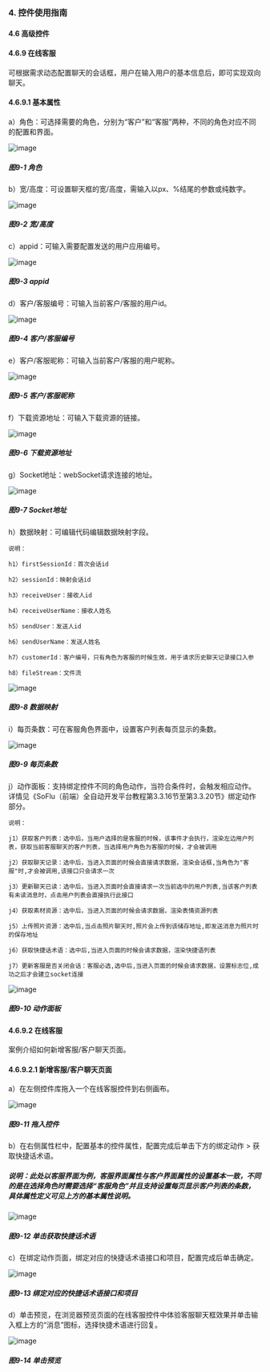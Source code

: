 ### 4. 控件使用指南

#### 4.6 高级控件

#### 4.6.9 在线客服

可根据需求动态配置聊天的会话框，用户在输入用户的基本信息后，即可实现双向聊天。

#### 4.6.9.1 基本属性

a）角色：可选择需要的角色，分别为“客户”和“客服”两种，不同的角色对应不同的配置和界面。

![image](https://user-images.githubusercontent.com/79617492/226551010-fd262a98-92dc-4ae8-a204-e060a6da045d.png)

##### 图9-1 角色

b）宽/高度：可设置聊天框的宽/高度，需输入以px、%结尾的参数或纯数字。

![image](https://user-images.githubusercontent.com/79617492/226551031-baa78987-1dfe-4422-85c5-92bc8bec4d80.png)

##### 图9-2 宽/高度

c）appid：可输入需要配置发送的用户应用编号。

![image](https://user-images.githubusercontent.com/79617492/226551049-00f00fc3-a664-4807-99a7-81c1849df5f5.png)

##### 图9-3 appid

d）客户/客服编号：可输入当前客户/客服的用户id。

![image](https://user-images.githubusercontent.com/79617492/226551080-86bdde49-6fb6-4605-88b4-ee143daaa928.png)

##### 图9-4 客户/客服编号

e）客户/客服昵称：可输入当前客户/客服的用户昵称。

![image](https://user-images.githubusercontent.com/79617492/226551122-350083c9-ab31-4dd8-9f47-c892f34dca53.png)

##### 图9-5 客户/客服昵称

f）下载资源地址：可输入下载资源的链接。

![image](https://user-images.githubusercontent.com/79617492/226551152-1a2e9851-4206-4dd4-9976-1d377124c99c.png)

##### 图9-6 下载资源地址

g）Socket地址：webSocket请求连接的地址。

![image](https://user-images.githubusercontent.com/79617492/226551174-d6fc6d0b-d6a4-4b43-836c-0f97d2e1993f.png)

##### 图9-7 Socket地址

h）数据映射：可编辑代码编辑数据映射字段。

```
说明：

h1）firstSessionId：首次会话id

h2）sessionId：映射会话id

h3）receiveUser：接收人id

h4）receiveUserName：接收人姓名

h5）sendUser：发送人id

h6）sendUserName：发送人姓名

h7）customerId：客户编号，只有角色为客服的时候生效，用于请求历史聊天记录接口入参

h8）fileStream：文件流
```

![image](https://user-images.githubusercontent.com/79617492/226551195-d11e35a5-fb79-4be2-8fcd-dd4abc4c7429.png)

##### 图9-8 数据映射

i）每页条数：可在客服角色界面中，设置客户列表每页显示的条数。

![image](https://user-images.githubusercontent.com/79617492/226551292-0cd7b724-9816-4534-b8e1-40807eb9d44e.png)

##### 图9-9 每页条数

j）动作面板：支持绑定控件不同的角色动作，当符合条件时，会触发相应动作。详情见《SoFlu（前端）全自动开发平台教程第3.3.16节至第3.3.20节》绑定动作部分。


```
说明：

j1）获取客户列表：选中后，当用户选择的是客服的时候，该事件才会执行，渲染左边用户列表，获取当前客服聊天的客户列表，当选择用户角色为客服的时候，才会被调用

j2）获取聊天记录：选中后，当进入页面的时候会直接请求数据，渲染会话框,当角色为"客服"时,才会被调用,该接口只会请求一次

j3）更新聊天已读：选中后，当进入页面时会直接请求一次当前选中的用户列表,当该客户列表有未读消息时，点击用户列表会直接执行此接口

j4）获取素材资源：选中后，当进入页面的时候会请求数据，渲染表情资源列表

j5）上传照片资源：选中后,当点击照片聊天时,照片会上传到该储存地址,即发送消息为照片时的保存地址

j6）获取快捷话术语：选中后,当进入页面的时候会请求数据，渲染快捷语列表

j7）更新客服是否关闭会话：客服必选,选中后,当进入页面的时候会请求数据，设置标志位,成功之后才会建立socket连接
```

![image](https://user-images.githubusercontent.com/79617492/226551319-afb9d53c-bed4-49db-a3de-dbd1d42528d9.png)

##### 图9-10 动作面板

#### 4.6.9.2 在线客服

案例介绍如何新增客服/客户聊天页面。

#### 4.6.9.2.1 新增客服/客户聊天页面

a）在左侧控件库拖入一个在线客服控件到右侧画布。

![image](https://user-images.githubusercontent.com/79617492/226551392-f5d19d23-6159-4ba5-b46e-7b28c20c605d.png)

##### 图9-11 拖入控件

b）在右侧属性栏中，配置基本的控件属性，配置完成后单击下方的绑定动作 > 获取快捷话术语。

##### 说明：此处以客服界面为例，客服界面属性与客户界面属性的设置基本一致，不同的是在选择角色时需要选择“客服角色”并且支持设置每页显示客户列表的条数，具体属性定义可见上方的基本属性说明。

![image](https://user-images.githubusercontent.com/79617492/226551422-9851ae4e-5afb-49d3-9554-665f5a886ad3.png)

##### 图9-12 单击获取快捷话术语

c）在绑定动作页面，绑定对应的快捷话术语接口和项目，配置完成后单击确定。

![image](https://user-images.githubusercontent.com/79617492/226551472-ba06f205-9959-4038-ba69-580f26c4c370.png)

##### 图9-13 绑定对应的快捷话术语接口和项目

d）单击预览，在浏览器预览页面的在线客服控件中体验客服聊天框效果并单击输入框上方的“消息”图标，选择快捷术语进行回复。

![image](https://user-images.githubusercontent.com/79617492/226551483-23ebb107-7856-4e28-822d-7e6533636351.png)

##### 图9-14 单击预览
